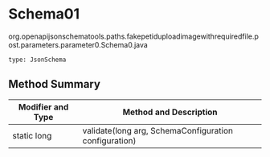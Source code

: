 # Schema01
org.openapijsonschematools.paths.fakepetiduploadimagewithrequiredfile.post.parameters.parameter0.Schema0.java
```
type: JsonSchema
```

## Method Summary
| Modifier and Type | Method and Description |
| ----------------- | ---------------------- |
| static long | validate(long arg, SchemaConfiguration configuration) |
